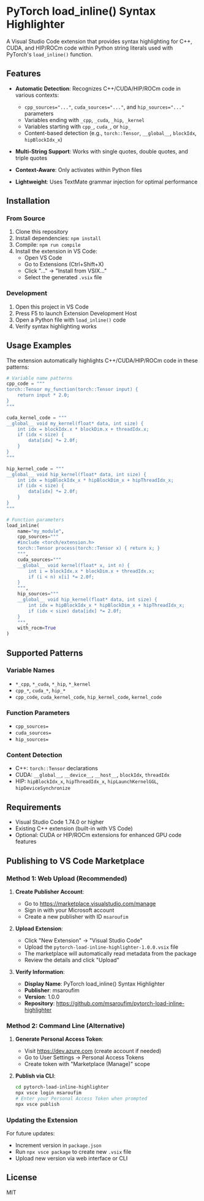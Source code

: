 # PyTorch load_inline() Syntax Highlighter

A Visual Studio Code extension that provides syntax highlighting for C++, CUDA, and HIP/ROCm code within Python string literals used with PyTorch's `load_inline()` function.

## Features

- **Automatic Detection**: Recognizes C++/CUDA/HIP/ROCm code in various contexts:
  - `cpp_sources="..."`, `cuda_sources="..."`, and `hip_sources="..."` parameters
  - Variables ending with `_cpp`, `_cuda`, `_hip`, `_kernel`
  - Variables starting with `cpp_`, `cuda_`, or `hip_`
  - Content-based detection (e.g., `torch::Tensor`, `__global__`, `blockIdx`, `hipBlockIdx_x`)

- **Multi-String Support**: Works with single quotes, double quotes, and triple quotes
- **Context-Aware**: Only activates within Python files
- **Lightweight**: Uses TextMate grammar injection for optimal performance

## Installation

### From Source

1. Clone this repository
2. Install dependencies: `npm install`
3. Compile: `npm run compile`
4. Install the extension in VS Code:
   - Open VS Code
   - Go to Extensions (Ctrl+Shift+X)
   - Click "..." → "Install from VSIX..."
   - Select the generated `.vsix` file

### Development

1. Open this project in VS Code
2. Press F5 to launch Extension Development Host
3. Open a Python file with `load_inline()` code
4. Verify syntax highlighting works

## Usage Examples

The extension automatically highlights C++/CUDA/HIP/ROCm code in these patterns:

```python
# Variable name patterns
cpp_code = """
torch::Tensor my_function(torch::Tensor input) {
    return input * 2.0;
}
"""

cuda_kernel_code = """
__global__ void my_kernel(float* data, int size) {
    int idx = blockIdx.x * blockDim.x + threadIdx.x;
    if (idx < size) {
        data[idx] *= 2.0f;
    }
}
"""

hip_kernel_code = """
__global__ void hip_kernel(float* data, int size) {
    int idx = hipBlockIdx_x * hipBlockDim_x + hipThreadIdx_x;
    if (idx < size) {
        data[idx] *= 2.0f;
    }
}
"""

# Function parameters
load_inline(
    name="my_module",
    cpp_sources="""
    #include <torch/extension.h>
    torch::Tensor process(torch::Tensor x) { return x; }
    """,
    cuda_sources="""
    __global__ void kernel(float* x, int n) {
        int i = blockIdx.x * blockDim.x + threadIdx.x;
        if (i < n) x[i] *= 2.0f;
    }
    """,
    hip_sources="""
    __global__ void hip_kernel(float* data, int size) {
        int idx = hipBlockIdx_x * hipBlockDim_x + hipThreadIdx_x;
        if (idx < size) data[idx] *= 2.0f;
    }
    """,
    with_rocm=True
)
```

## Supported Patterns

### Variable Names
- `*_cpp`, `*_cuda`, `*_hip`, `*_kernel`
- `cpp_*`, `cuda_*`, `hip_*` 
- `cpp_code`, `cuda_kernel_code`, `hip_kernel_code`, `kernel_code`

### Function Parameters
- `cpp_sources=`
- `cuda_sources=`
- `hip_sources=`

### Content Detection
- C++: `torch::Tensor` declarations
- CUDA: `__global__`, `__device__`, `__host__`, `blockIdx`, `threadIdx`
- HIP: `hipBlockIdx_x`, `hipThreadIdx_x`, `hipLaunchKernelGGL`, `hipDeviceSynchronize`

## Requirements

- Visual Studio Code 1.74.0 or higher
- Existing C++ extension (built-in with VS Code)
- Optional: CUDA or HIP/ROCm extensions for enhanced GPU code features

## Publishing to VS Code Marketplace

### Method 1: Web Upload (Recommended)

1. **Create Publisher Account**:
   - Go to https://marketplace.visualstudio.com/manage
   - Sign in with your Microsoft account
   - Create a new publisher with ID `msaroufim`

2. **Upload Extension**:
   - Click "New Extension" → "Visual Studio Code"
   - Upload the `pytorch-load-inline-highlighter-1.0.0.vsix` file
   - The marketplace will automatically read metadata from the package
   - Review the details and click "Upload"

3. **Verify Information**:
   - **Display Name**: PyTorch load_inline() Syntax Highlighter
   - **Publisher**: msaroufim
   - **Version**: 1.0.0
   - **Repository**: https://github.com/msaroufim/pytorch-load-inline-highlighter

### Method 2: Command Line (Alternative)

1. **Generate Personal Access Token**:
   - Visit https://dev.azure.com (create account if needed)
   - Go to User Settings → Personal Access Tokens
   - Create token with "Marketplace (Manage)" scope

2. **Publish via CLI**:
   ```bash
   cd pytorch-load-inline-highlighter
   npx vsce login msaroufim
   # Enter your Personal Access Token when prompted
   npx vsce publish
   ```

### Updating the Extension

For future updates:
- Increment version in `package.json`
- Run `npx vsce package` to create new `.vsix` file
- Upload new version via web interface or CLI

## License

MIT